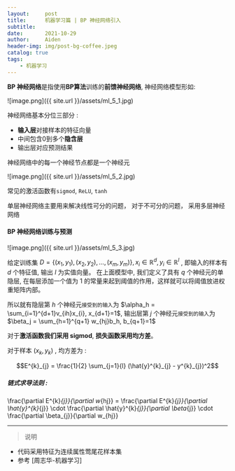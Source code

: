 ```yaml
---
layout:     post
title:      机器学习篇 | BP 神经网络引入
subtitle:   
date:       2021-10-29
author:     Aiden
header-img: img/post-bg-coffee.jpeg
catalog: true 
tags:
    - 机器学习
---
```



**BP 神经网络**是指使用**BP算法**训练的**前馈神经网络**, 神经网络模型形如:

![image.png]({{ site.url }}/assets/ml_5_1.jpg)

神经网络基本分位三部分 : 

- **输入层**对接样本的特征向量
- 中间包含0到多个**隐含层**
- 输出层对应预测结果

神经网络中的每一个神经节点都是一个神经元

![image.png]({{ site.url }}/assets/ml_5_2.jpg)

常见的激活函数有`sigmod`, `ReLU`, `tanh`

单层神经网络主要用来解决线性可分的问题， 对于不可分的问题， 采用多层神经网络

#### BP 神经网络训练与预测

![image.png]({{ site.url }}/assets/ml_5_3.jpg)

给定训练集 $D= \lbrace  (x_1, y_1),(x_2, y_2), ..., (x_m, y_m) \rbrace , x_i \in \mathbb{R}^{d}, y_i \in \mathbb{R}^{l}$ ,
即输入的样本有 $d$ 个特征值, 输出 $l$ 为实值向量。 在上面模型中, 我们定义了具有 $q$ 个神经元的单隐层, 在每层添加一个值为 $1$ 的常量来起到阈值的作用，这样就可以将阈值放进权重矩阵内部。

所以就有隐层第 $h$ 个神经元`接受到的输入`为 $\alpha_h = \sum_{i=1}^{d+1}v_{ih}x_{i}, x_{d+1}=1$, 输出层第 $j$ 个神经元`接受到的输入`为 $\beta_j = \sum_{h=1}^{q+1} w_{hj}b_h, b_{q+1}=1$

对于**激活函数我们采用 sigmod**, **损失函数采用均方差**。

对于样本 $(x_k, y_k)$ , 均方差为 : 

$$E^{k}_{j} = \frac{1}{2} \sum_{j=1}{l} (\hat{y}^{k}_{j} - y^{k}_{j})^2$$

##### 链式求导法则 : 


\frac{\partial E^{k}_{j}}{\partial w_{hj}} = \frac{\partial E^{k}_{j}}{\partial \hat{y}^{k}_{j}} \cdot \frac{\partial \hat{y}^{k}_{j}}{\partial \beta_{j}} \cdot \frac{\partial \beta_{j}}{\partial w_{hj}}











---


> 说明

- 代码采用特征为连续属性莺尾花样本集
- 参考 [周志华-机器学习]